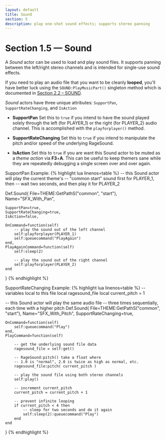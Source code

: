 ```yaml
---
layout: default
title: Sound
section: 5
description: play one-shot sound effects; supports stereo panning
---
```


# Section 1.5 &mdash; Sound

A *Sound* actor can be used to load and play sound files.  It supports panning between the left/right stereo channels and is intended for single-use sound effects.

<div class="callout alert radius">
If you need to play an audio file that you want to be cleanly <strong>looped</strong>, you'll have better luck using the <code>SOUND:PlayMusicPart()</code> singleton method which is documented in <a href="{{site.baseurl}}/Singletons/SOUND.html">Section 2.2 – SOUND</a>.
</div>


*Sound* actors have three unique attributes: `SupportPan`, `SupportRateChanging`, and `IsAction`

+ **SupportPan**
	Set this to `true` if you intend to have the sound played solely through the left (for PLAYER_1) or the right (for PLAYER_2) audio channel.  This is accomplished with the `playforplayer()` method.

+ **SupportRateChanging**
	Set this to `true` if you intend to manipulate the pitch and/or speed of the underlying RageSound.

+ **IsAction**
	Set this to `true` if you are want this Sound actor to be muted as a *theme action* via **F3**+**A**.  This can be useful to keep themers sane while they are repeatedly debugging a single screen over and over again.

<span class="CodeExample-Title">SupportPan Example:</span>
{% highlight lua linenos=table %}
-- this Sound actor will play the current theme's
-- "common start" sound first for PLAYER_1, then
-- wait two seconds, and then play it for PLAYER_2

Def.Sound{
	File=THEME:GetPathS("common", "start"),
	Name="SFX_With_Pan",

	SupportPan=true,
	SupportRateChanging=true,
	IsAction=false,

	OnCommand=function(self)
		-- play the sound out of the left channel
		self:playforplayer(PLAYER_1)
		self:queuecommand("PlayAgain")
	end,
	PlayAgainCommand=function(self)
		self:sleep(2)

		-- play the sound out of the right channel
		self:playforplayer(PLAYER_2)
	end
}
{% endhighlight %}


<span class="CodeExample-Title">SupportRateChanging Example:</span>
{% highlight lua linenos=table %}
-- variables local to this file
local ragesound_file
local current_pitch = 1

-- this Sound actor will play the same audio file
-- three times sequentially, each time with a higher pitch
Def.Sound{
	File=THEME:GetPathS("common", "start"),
	Name="SFX_With_Pitch",
	SupportRateChanging=true,

	OnCommand=function(self)
		self:queuecommand("Play")
	end,
	PlayCommand=function(self)

		-- get the underlying sound file data
		ragesound_file = self:get()

		-- RageSound:pitch() take a float where
		-- 1.0 is "normal", 2.0 is twice as high as normal, etc.
		ragesound_file:pitch( current_pitch )

		-- play the sound file using both stereo channels
		self:play()

		-- increment current_pitch
		current_pitch = current_pitch + 1

		-- prevent infinite looping
		if current_pitch < 4 then
			-- sleep for two seconds and do it again
			self:sleep(2):queuecommand("Play")
		end
	end
}
{% endhighlight %}